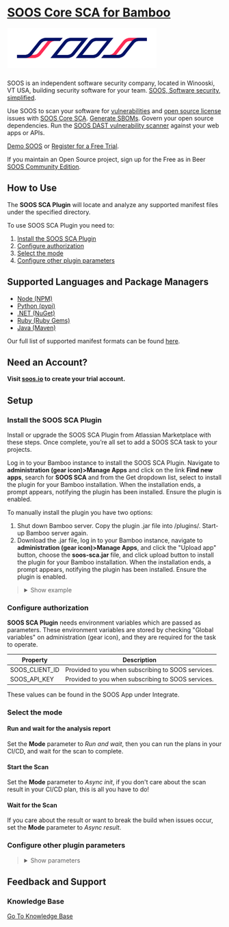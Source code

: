 # [SOOS Core SCA for Bamboo](https://soos.io/sca-product)

<img src="assets/SOOS_logo.png" style="margin-bottom: 10px;" width="350" alt="SOOS Icon">

SOOS is an independent software security company, located in Winooski, VT USA, building security software for your team. [SOOS, Software security, simplified](https://soos.io).

Use SOOS to scan your software for [vulnerabilities](https://app.soos.io/research/vulnerabilities) and [open source license](https://app.soos.io/research/licenses) issues with [SOOS Core SCA](https://soos.io/sca-product). [Generate SBOMs](https://kb.soos.io/help/generating-a-software-bill-of-materials-sbom). Govern your open source dependencies. Run the [SOOS DAST vulnerability scanner](https://soos.io/dast-product) against your web apps or APIs.

[Demo SOOS](https://app.soos.io/demo) or [Register for a Free Trial](https://app.soos.io/register).

If you maintain an Open Source project, sign up for the Free as in Beer [SOOS Community Edition](https://soos.io/products/community-edition).

## How to Use

The **SOOS SCA Plugin** will locate and analyze any supported manifest files under the specified directory.

To use SOOS SCA Plugin you need to:

1. [Install the SOOS SCA Plugin](#install-the-soos-sca-plugin)
2. [Configure authorization](#configure-authorization)
3. [Select the mode](#select-the-mode)
4. [Configure other plugin parameters](#configure-other-plugin-parameters)

## Supported Languages and Package Managers

*	[Node (NPM)](https://www.npmjs.com/)
*	[Python (pypi)](https://pypi.org/)
*	[.NET (NuGet)](https://www.nuget.org/)
*	[Ruby (Ruby Gems)](https://rubygems.org/)
*	[Java (Maven)](https://maven.apache.org/)

Our full list of supported manifest formats can be found [here](https://kb.soos.io/help/soos-languages-supported).

## Need an Account?
**Visit [soos.io](https://app.soos.io/register) to create your trial account.**

## Setup

### Install the SOOS SCA Plugin

Install or upgrade the SOOS SCA Plugin from Atlassian Marketplace with these steps. Once complete, you’re all set to add a SOOS SCA task to your projects.

Log in to your Bamboo instance to install the SOOS SCA Plugin. Navigate to **administration (gear icon)>Manage Apps** and click on the link **Find new apps**, search for **SOOS SCA** and from the Get dropdown list, select to install the plugin for your Bamboo installation. When the installation ends, a prompt appears, notifying the plugin has been installed. Ensure the plugin is enabled.

To manually install the plugin you have two options:

1.  Shut down Bamboo server. Copy the plugin .jar file into <bamboo-home-folder>/plugins/. Start-up Bamboo server again.
2.  Download the .jar file, log in to your Bamboo instance, navigate to **administration (gear icon)>Manage Apps**, and click the "Upload app" button, choose the **soos-sca.jar** file, and click upload button to install the plugin for your Bamboo installation. When the installation ends, a prompt appears, notifying the plugin has been installed. Ensure the plugin is enabled.

<blockquote style="margin-bottom: 10px;">
<details>
<summary> Show example </summary>

<img src="assets/upload-plugin.png" style="margin-top: 10px; margin-bottom: 10px;" alt="Upload Plugin Example">
<img src="assets/install-confirmation.png" style="margin-top: 10px; margin-bottom: 10px;" alt="Prompt-image-to-show">
<img src="assets/installed-plugin.png" style="margin-top: 10px; margin-bottom: 10px;" alt="Prompt-image-to-show">

</details>
</blockquote>

### Configure authorization

**SOOS SCA Plugin** needs environment variables which are passed as parameters. These environment variables are stored by checking "Global variables" on administration (gear icon), and they are required for the task to operate.

| Property | Description |
| --- | --- |
| SOOS_CLIENT_ID | Provided to you when subscribing to SOOS services. |
| SOOS_API_KEY | Provided to you when subscribing to SOOS services. |

These values can be found in the SOOS App under Integrate.

### Select the mode

#### Run and wait for the analysis report
Set the **Mode** parameter to *Run and wait*, then you can run the plans in your CI/CD, and wait for the scan to complete.

#### Start the Scan
Set the **Mode** parameter to *Async init*, if you don't care about the scan result in your CI/CD plan, this is all you have to do!

#### Wait for the Scan
If you care about the result or want to break the build when issues occur, set the **Mode** parameter to *Async result*.
### Configure other plugin parameters

<blockquote style="margin-bottom: 10px;">
<details>
<summary> Show parameters </summary>

| Select/Inputs | Default | Description |
| --- | --- | --- |
| Project Name | ""  | REQUIRED. A custom project name that will present itself as a collection of test results within your soos.io dashboard. |
| Branch Name | ""  | The name of the branch from the SCM System |
| Branch URI | ""  | The URI to the branch from the SCM System |
| Commit Hash | ""  | The commit hash value from the SCM System |
| Build URI | ""  | URI to CI build info |
| Mode | "Run and wait"  | Running mode, alternatives: "Async init" - "Async result" |
| Directories To Exclude | ""  | List (comma separated) of directories (relative to ./) to exclude from the search for manifest files. Example - Correct: bin/start/ ... Example - Incorrect: ./bin/start/ ... Example - Incorrect: /bin/start/'|
| Files To Exclude | ""  | List (comma separated) of files (relative to ./) to exclude from the search for manifest files. Example - Correct: bin/start/manifest.txt ... Example - Incorrect: ./bin/start/manifest.txt ... Example - Incorrect: /bin/start/manifest.txt' |
| On Failure | "Fail the build"  | Stop the building in case of failure, alternative: "Continue on failure" |
| Analysis Res. Max Wait | 300  | Maximum seconds to wait for Analysis Result before exiting with error. |
| Analysis Res. Polling Interval | 10  | Polling interval (in seconds) for analysis result completion (success/failure.). Min 10. |
| API Base URL | "https://api.soos.io/api/"  | The API BASE URI provided to you when subscribing to SOOS services. |


</details>
</blockquote>

## Feedback and Support
### Knowledge Base
[Go To Knowledge Base](https://kb.soos.io/help)

